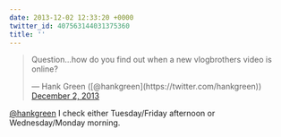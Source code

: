 ```yaml
---
date: 2013-12-02 12:33:20 +0000
twitter_id: 407563144031375360
title: ''
---
```


<blockquote class="twitter-tweet"><p lang="en" dir="ltr">Question...how do you find out when a new vlogbrothers video is online?</p>&mdash; Hank Green ([@hankgreen](https://twitter.com/hankgreen)) <a href="https://twitter.com/hankgreen/status/407555951860781056?ref_src=twsrc%5Etfw">December 2, 2013</a></blockquote>
<script async src="https://platform.twitter.com/widgets.js" charset="utf-8"></script>

[@hankgreen](https://twitter.com/hankgreen) I check either Tuesday/Friday afternoon or Wednesday/Monday morning.
